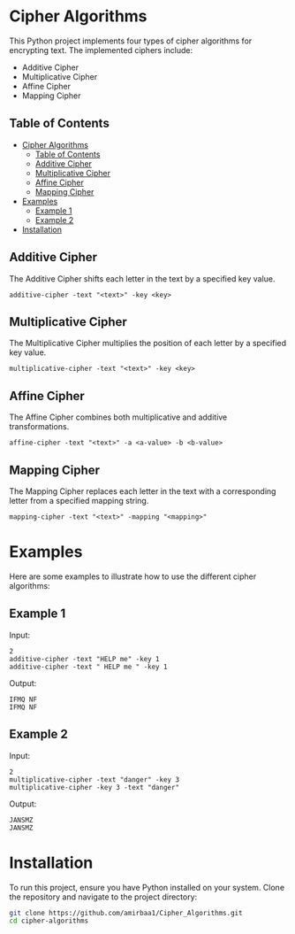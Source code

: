 # Cipher Algorithms

This Python project implements four types of cipher algorithms for encrypting text. The implemented ciphers include:

- Additive Cipher
- Multiplicative Cipher
- Affine Cipher
- Mapping Cipher

## Table of Contents

- [Cipher Algorithms](#cipher-algorithms)
  - [Table of Contents](#table-of-contents)
  - [Additive Cipher](#additive-cipher)
  - [Multiplicative Cipher](#multiplicative-cipher)
  - [Affine Cipher](#affine-cipher)
  - [Mapping Cipher](#mapping-cipher)
- [Examples](#examples)
  - [Example 1](#example-1)
  - [Example 2](#example-2)
- [Installation](#installation)


## Additive Cipher
The Additive Cipher shifts each letter in the text by a specified key value.

```
additive-cipher -text "<text>" -key <key>
```

## Multiplicative Cipher
The Multiplicative Cipher multiplies the position of each letter by a specified key value.

```
multiplicative-cipher -text "<text>" -key <key>
```

## Affine Cipher
The Affine Cipher combines both multiplicative and additive transformations.


```
affine-cipher -text "<text>" -a <a-value> -b <b-value>
```
## Mapping Cipher
The Mapping Cipher replaces each letter in the text with a corresponding letter from a specified mapping string.


```
mapping-cipher -text "<text>" -mapping "<mapping>"
```
# Examples
Here are some examples to illustrate how to use the different cipher algorithms:

## Example 1
Input:
```
2
additive-cipher -text "HELP me" -key 1
additive-cipher -text " HELP me " -key 1
```
Output:
```
IFMQ NF
IFMQ NF
```

## Example 2
Input:
```
2
multiplicative-cipher -text "danger" -key 3
multiplicative-cipher -key 3 -text "danger"
```
Output:

```
JANSMZ
JANSMZ
```


# Installation

To run this project, ensure you have Python installed on your system. Clone the repository and navigate to the project directory:

```bash
git clone https://github.com/amirbaa1/Cipher_Algorithms.git
cd cipher-algorithms
